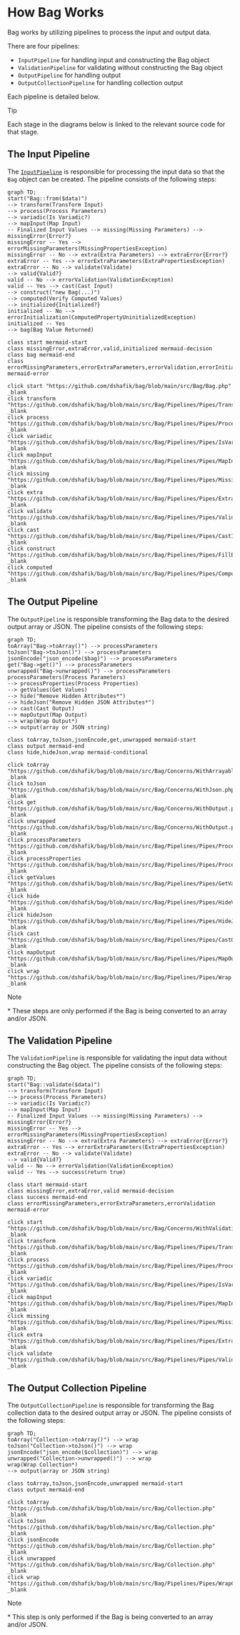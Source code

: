 # How Bag Works

Bag works by utilizing pipelines to process the input and output data. 

There are four pipelines:

- `InputPipeline` for handling input and constructing the Bag object 
- `ValidationPipeline` for validating without constructing the Bag object
- `OutputPipeline` for handling output
- `OutputCollectionPipeline` for handling collection output

Each pipeline is detailed below.

> [!TIP]
> Each stage in the diagrams below is linked to the relevant source code for that stage.

## The Input Pipeline

The [`InputPipeline`](https://github.com/dshafik/bag/blob/main/src/Bag/Pipelines/InputPipeline.php) is responsible for processing the input data so that the `Bag` object can be created. The pipeline
consists of the following steps:

```mermaid
graph TD;
start("Bag::from($data)")
--> transform(Transform Input)
--> process(Process Parameters) 
--> variadic(Is Variadic?)
--> mapInput(Map Input)
-- Finalized Input Values --> missing(Missing Parameters) --> missingError{Error?}
missingError -- Yes --> errorMissingParameters(MissingPropertiesException)
missingError -- No --> extra(Extra Parameters) --> extraError{Error?}
extraError -- Yes --> errorExtraParameters(ExtraPropertiesException)
extraError -- No --> validate(Validate)
--> valid{Valid?}
valid -- No --> errorValidation(ValidationException)
valid -- Yes --> cast(Cast Input)
--> construct("new Bag(...)")
--> computed(Verify Computed Values)
--> initialized{Initialized?}
initialized -- No --> errorInitialization(ComputedPropertyUninitializedException)
initialized -- Yes
--> bag(Bag Value Returned)

class start mermaid-start
class missingError,extraError,valid,initialized mermaid-decision
class bag mermaid-end
class errorMissingParameters,errorExtraParameters,errorValidation,errorInitialization mermaid-error

click start "https://github.com/dshafik/bag/blob/main/src/Bag/Bag.php" _blank
click transform "https://github.com/dshafik/bag/blob/main/src/Bag/Pipelines/Pipes/Transform.php" _blank
click process "https://github.com/dshafik/bag/blob/main/src/Bag/Pipelines/Pipes/ProcessParameters.php" _blank
click variadic "https://github.com/dshafik/bag/blob/main/src/Bag/Pipelines/Pipes/IsVariadic.php" _blank
click mapInput "https://github.com/dshafik/bag/blob/main/src/Bag/Pipelines/Pipes/MapInput.php" _blank
click missing "https://github.com/dshafik/bag/blob/main/src/Bag/Pipelines/Pipes/MissingParameters.php" _blank
click extra "https://github.com/dshafik/bag/blob/main/src/Bag/Pipelines/Pipes/ExtraParameters.php" _blank
click validate "https://github.com/dshafik/bag/blob/main/src/Bag/Pipelines/Pipes/Validate.php" _blank
click cast "https://github.com/dshafik/bag/blob/main/src/Bag/Pipelines/Pipes/CastInputValues.php" _blank
click construct "https://github.com/dshafik/bag/blob/main/src/Bag/Pipelines/Pipes/FillBag.php" _blank
click computed "https://github.com/dshafik/bag/blob/main/src/Bag/Pipelines/Pipes/ComputedValues.php" _blank
```

## The Output Pipeline

The `OutputPipeline` is responsible transforming the Bag data to the desired output array or JSON. The pipeline consists of the following steps:

```mermaid
graph TD;
toArray("Bag->toArray()") --> processParameters
toJson("Bag->toJson()") --> processParameters
jsonEncode("json_encode($bag)") --> processParameters
get("Bag->get()") --> processParameters
unwrapped("Bag->unwrapped()") --> processParameters
processParameters(Process Parameters)
--> processProperties(Process Properties)
--> getValues(Get Values)
--> hide("Remove Hidden Attributes*")
--> hideJson("Remove Hidden JSON Attributes*")
--> cast(Cast Output)
--> mapOutput(Map Output)
--> wrap(Wrap Output*)
--> output(array or JSON string)

class toArray,toJson,jsonEncode,get,unwrapped mermaid-start
class output mermaid-end
class hide,hideJson,wrap mermaid-conditional

click toArray "https://github.com/dshafik/bag/blob/main/src/Bag/Concerns/WithArrayable.php" _blank
click toJson "https://github.com/dshafik/bag/blob/main/src/Bag/Concerns/WithJson.php" _blank
click get "https://github.com/dshafik/bag/blob/main/src/Bag/Concerns/WithOutput.php" _blank
click unwrapped "https://github.com/dshafik/bag/blob/main/src/Bag/Concerns/WithOutput.php" _blank
click processParameters "https://github.com/dshafik/bag/blob/main/src/Bag/Pipelines/Pipes/ProcessParameters.php" _blank
click processProperties "https://github.com/dshafik/bag/blob/main/src/Bag/Pipelines/Pipes/ProcessProperties.php" _blank
click getValues "https://github.com/dshafik/bag/blob/main/src/Bag/Pipelines/Pipes/GetValues.php" _blank
click hide "https://github.com/dshafik/bag/blob/main/src/Bag/Pipelines/Pipes/HideValues.php" _blank
click hideJson "https://github.com/dshafik/bag/blob/main/src/Bag/Pipelines/Pipes/HideJsonValues.php" _blank
click cast "https://github.com/dshafik/bag/blob/main/src/Bag/Pipelines/Pipes/CastOutputValues.php" _blank
click mapOutput "https://github.com/dshafik/bag/blob/main/src/Bag/Pipelines/Pipes/MapOutput.php" _blank
click wrap "https://github.com/dshafik/bag/blob/main/src/Bag/Pipelines/Pipes/Wrap.php" _blank
```

> [!NOTE]
> \* These steps are only performed if the Bag is being converted to an array and/or JSON.

## The Validation Pipeline

The `ValidationPipeline` is responsible for validating the input data without constructing the Bag object. The pipeline consists of the following steps:

```mermaid
graph TD;
start("Bag::validate($data)")
--> transform(Transform Input)
--> process(Process Parameters) 
--> variadic(Is Variadic?)
--> mapInput(Map Input)
-- Finalized Input Values --> missing(Missing Parameters) --> missingError{Error?}
missingError -- Yes --> errorMissingParameters(MissingPropertiesException)
missingError -- No --> extra(Extra Parameters) --> extraError{Error?}
extraError -- Yes --> errorExtraParameters(ExtraPropertiesException)
extraError -- No --> validate(Validate)
--> valid{Valid?}
valid -- No --> errorValidation(ValidationException)
valid -- Yes --> success(return true)

class start mermaid-start
class missingError,extraError,valid mermaid-decision
class success mermaid-end
class errorMissingParameters,errorExtraParameters,errorValidation mermaid-error

click start "https://github.com/dshafik/bag/blob/main/src/Bag/Concerns/WithValidation.php" _blank
click transform "https://github.com/dshafik/bag/blob/main/src/Bag/Pipelines/Pipes/Transform.php" _blank
click process "https://github.com/dshafik/bag/blob/main/src/Bag/Pipelines/Pipes/ProcessParameters.php" _blank
click variadic "https://github.com/dshafik/bag/blob/main/src/Bag/Pipelines/Pipes/IsVariadic.php" _blank
click mapInput "https://github.com/dshafik/bag/blob/main/src/Bag/Pipelines/Pipes/MapInput.php" _blank
click missing "https://github.com/dshafik/bag/blob/main/src/Bag/Pipelines/Pipes/MissingParameters.php" _blank
click extra "https://github.com/dshafik/bag/blob/main/src/Bag/Pipelines/Pipes/ExtraParameters.php" _blank
click validate "https://github.com/dshafik/bag/blob/main/src/Bag/Pipelines/Pipes/Validate.php" _blank
```

## The Output Collection Pipeline

The `OutputCollectionPipeline` is responsible for transforming the Bag collection data to the desired output array or JSON. The pipeline consists of the following steps:

```mermaid
graph TD;
toArray("Collection->toArray()") --> wrap
toJson("Collection->toJson()") --> wrap
jsonEncode("json_encode($collection)") --> wrap
unwrapped("Collection->unwrapped()") --> wrap
wrap(Wrap Collection*)
--> output(array or JSON string)

class toArray,toJson,jsonEncode,unwrapped mermaid-start
class output mermaid-end

click toArray "https://github.com/dshafik/bag/blob/main/src/Bag/Collection.php" _blank
click toJson "https://github.com/dshafik/bag/blob/main/src/Bag/Collection.php" _blank
click jsonEncode "https://github.com/dshafik/bag/blob/main/src/Bag/Collection.php" _blank
click unwrapped "https://github.com/dshafik/bag/blob/main/src/Bag/Collection.php" _blank
click wrap "https://github.com/dshafik/bag/blob/main/src/Bag/Pipelines/Pipes/WrapCollection.php" _blank
```

> [!NOTE]
> \* This step is only performed if the Bag is being converted to an array and/or JSON.


